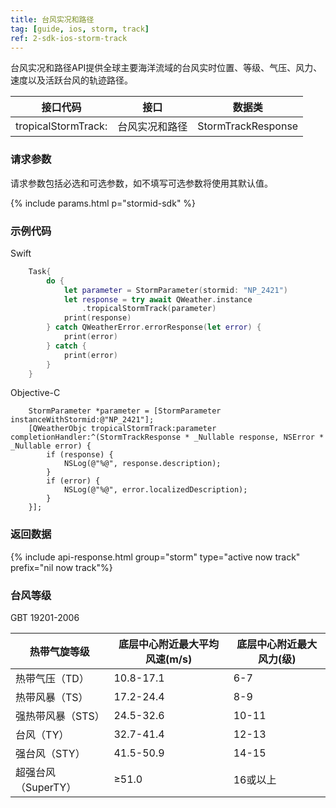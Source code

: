```yaml
---
title: 台风实况和路径
tag: [guide, ios, storm, track]
ref: 2-sdk-ios-storm-track
---
```


台风实况和路径API提供全球主要海洋流域的台风实时位置、等级、气压、风力、速度以及活跃台风的轨迹路径。

| 接口代码          | 接口           | 数据类                |
| ---------------- | -------------- | ------------------- |
| tropicalStormTrack:| 台风实况和路径   | StormTrackResponse |

### 请求参数

请求参数包括必选和可选参数，如不填写可选参数将使用其默认值。

{% include params.html p="stormid-sdk" %}

### 示例代码

Swift

```swift
    Task{
        do {
            let parameter = StormParameter(stormid: "NP_2421")
            let response = try await QWeather.instance
                .tropicalStormTrack(parameter)
            print(response)
        } catch QWeatherError.errorResponse(let error) {
            print(error)
        } catch {
            print(error)
        }
    }
```

Objective-C

```objc
    StormParameter *parameter = [StormParameter instanceWithStormid:@"NP_2421"];
    [QWeatherObjc tropicalStormTrack:parameter completionHandler:^(StormTrackResponse * _Nullable response, NSError * _Nullable error) {
        if (response) {
            NSLog(@"%@", response.description);
        }
        if (error) {
            NSLog(@"%@", error.localizedDescription);
        }
    }];
```
     
### 返回数据

{% include api-response.html group="storm" type="active now track"  prefix="nil now track"%}


### 台风等级

GBT 19201-2006

| 热带气旋等级        | 底层中心附近最大平均风速(m/s) | 底层中心附近最大风力(级) |
| ------------------- | ----------------------------- | ------------------------ |
| 热带气压（TD）      | 10.8-17.1                     | 6-7                      |
| 热带风暴（TS）      | 17.2-24.4                     | 8-9                      |
| 强热带风暴（STS）   | 24.5-32.6                     | 10-11                    |
| 台风（TY）          | 32.7-41.4                     | 12-13                    |
| 强台风（STY）       | 41.5-50.9                     | 14-15                    |
| 超强台风（SuperTY） | ≥51.0                         | 16或以上                 |
